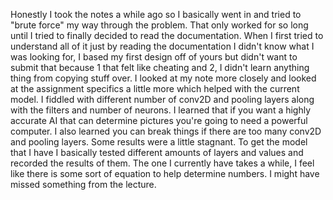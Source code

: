 Honestly I took the notes a while ago so I basically went in and tried to "brute force" my way through the problem.
That only worked for so long until I tried to finally decided to read the documentation. 
When I first tried to understand all of it just by reading the documentation I didn't know what I was looking for,
I based my first design off of yours but didn't want to submit that because 1 that felt like cheating and 2, I didn't 
learn anything thing from copying stuff over. I looked at my note more closely and looked at the assignment specifics a
little more which helped with the current model. I fiddled with different number of conv2D and pooling layers along with
the filters and number of neurons. I learned that if you want a highly accurate AI that can determine pictures you're 
going to need a powerful computer. I also learned you can break things if there are too many conv2D and pooling layers. 
Some results were a little stagnant. To get the model that I have I basically tested different amounts of layers and 
values and recorded the results of them. The one I currently have takes a while, I feel like there is some sort of 
equation to help determine numbers. I might have missed something from the lecture.